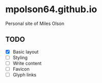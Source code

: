 # mpolson64.github.io
Personal site of Miles Olson

## TODO
- [x] Basic layout
- [ ] Styling
- [ ] Write content
- [ ] Favicon
- [ ] Glyph links
